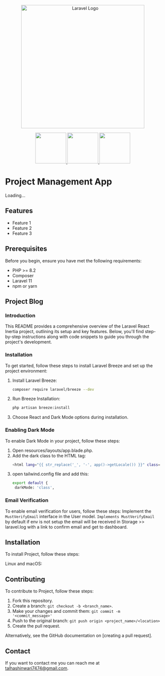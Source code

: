 <p align="center"><a href="https://laravel.com" target="_blank">
    <img src="https://raw.githubusercontent.com/laravel/art/master/logo-lockup/5%20SVG/2%20CMYK/1%20Full%20Color/laravel-logolockup-cmyk-red.svg" width="400" alt="Laravel Logo">
</a></p>
<p align="center">
  <a href="https://reactjs.org" target="_blank">
   <img src="https://skillicons.dev/icons?i=git" width="100" />
       <img src="https://skillicons.dev/icons?i=react" width="100" />
       <img src="https://skillicons.dev/icons?i=php" width="100" />
  </a>
</p>

# Project Management App

Loading...

## Features

- Feature 1
- Feature 2
- Feature 3

## Prerequisites

Before you begin, ensure you have met the following requirements:
- PHP >= 8.2
- Composer
- Laravel 11
- npm or yarn

## Project Blog

### Introduction
This README provides a comprehensive overview of the Laravel React Inertia project, outlining its setup and key features. Below, you'll find step-by-step instructions along with code snippets to guide you through the project's development.

### Installation
To get started, follow these steps to install Laravel Breeze and set up the project environment:

1. Install Laravel Breeze:
   ```bash
   composer require laravel/breeze --dev
2. Run Breeze Installation:
   ```bash
   php artisan breeze:install
3. Choose React and Dark Mode options during installation.

### Enabling Dark Mode
To enable Dark Mode in your project, follow these steps:

1. Open resources/layouts/app.blade.php.
2. Add the dark class to the HTML tag:
   ```bash
   <html lang="{{ str_replace('_', '-', app()->getLocale()) }}" class="dark">
3. open tailwind.config file and add this:
   ```bash
   export default {
    darkMode: 'class',

   
### Email Verification
To enable email verification for users, follow these steps:
Implement the `MustVerifyEmail` interface in the User model.
`Implements MustVerifyEmail`
by default if env is not setup the email will be received in Storage >> laravel.log with a link to confirm email and get to dashboard.


## Installation

To install Project, follow these steps:

Linux and macOS:


## Contributing

To contribute to Project, follow these steps:

1. Fork this repository.
2. Create a branch: `git checkout -b <branch_name>`.
3. Make your changes and commit them: `git commit -m '<commit_message>'`
4. Push to the original branch: `git push origin <project_name>/<location>`
5. Create the pull request.

Alternatively, see the GitHub documentation on [creating a pull request].

## Contact

If you want to contact me you can reach me at <talhashinwari7474@gmail.com>.





